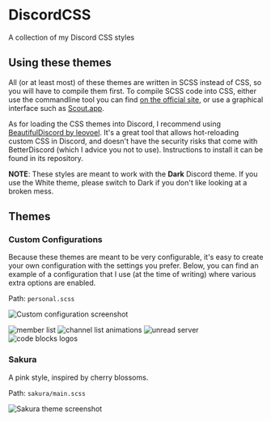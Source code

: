 # DiscordCSS
A collection of my Discord CSS styles

## Using these themes
All (or at least most) of these themes are written in SCSS instead of CSS, so you will have to compile them first. To
compile SCSS code into CSS, either use the commandline tool you can find [on the official site](http://sass-lang.com/dart-sass),
or use a graphical interface such as [Scout.app](http://scout-app.io/).

As for loading the CSS themes into Discord, I recommend using [BeautifulDiscord by leovoel](https://github.com/leovoel/BeautifulDiscord).
It's a great tool that allows hot-reloading custom CSS in Discord, and doesn't have the security risks that come with
BetterDiscord (which I advice you not to use). Instructions to install it can be found in its repository.

**NOTE**: These styles are meant to work with the **Dark** Discord theme. If you use the White theme, please switch to
Dark if you don't like looking at a broken mess.

## Themes

### Custom Configurations
Because these themes are meant to be very configurable, it's easy to create your own configuration with the settings 
you prefer. Below, you can find an example of a configuration that I use (at the time of writing) where various extra
options are enabled.

Path: `personal.scss`

![Custom configuration screenshot](https://uwaa.moe/i/XHUAGXG)

![member list](https://thumbs.gfycat.com/FatherlyTinyIberianlynx-size_restricted.gif)
![channel list animations](https://thumbs.gfycat.com/WeakJampackedAquaticleech-size_restricted.gif)
![unread server](https://thumbs.gfycat.com/SardonicWhirlwindHydatidtapeworm-size_restricted.gif)
![code blocks logos](https://uwaa.moe/i/AR4yQZW)

### Sakura
A pink style, inspired by cherry blossoms.

Path: `sakura/main.scss`

![Sakura theme screenshot](https://uwaa.moe/i/AQHYbJH)
